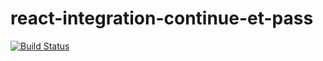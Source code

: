 # react-integration-continue-et-pass
[![Build Status](https://travis-ci.org/S8N02/react-integration-continue-et-pass.svg?branch=master)](https://travis-ci.org/S8N02/react-integration-continue-et-pass)
